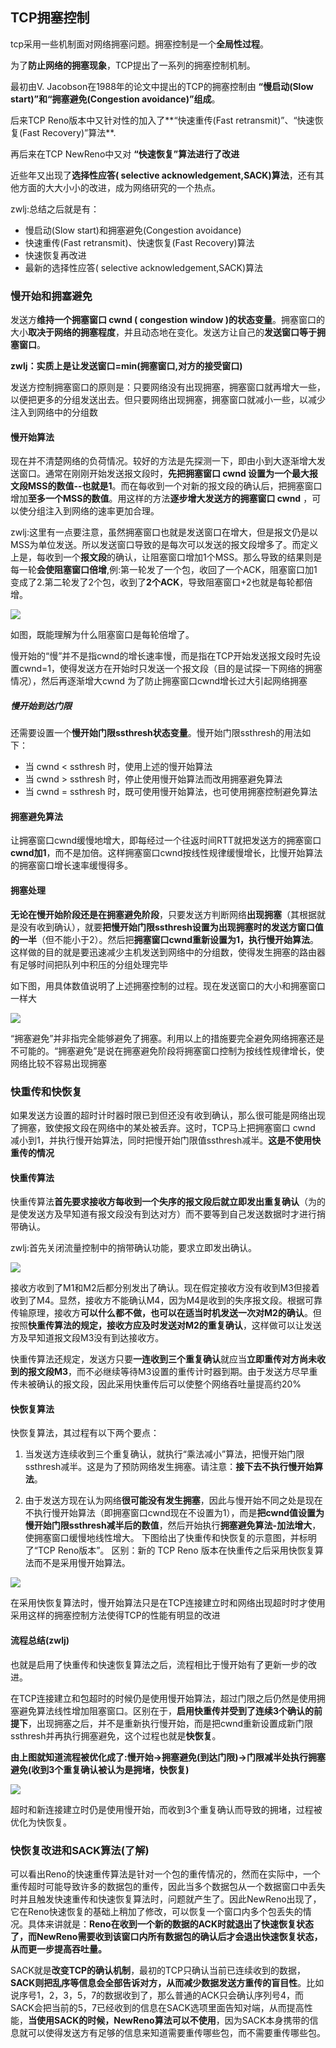 ## TCP拥塞控制
tcp采用一些机制面对网络拥塞问题。拥塞控制是一个**全局性过程**。

为了**防止网络的拥塞现象**，TCP提出了一系列的拥塞控制机制。

最初由V. Jacobson在1988年的论文中提出的TCP的拥塞控制由 **“慢启动(Slow start)”和“拥塞避免(Congestion avoidance)”组成**。

后来TCP Reno版本中又针对性的加入了**“快速重传(Fast retransmit)”、“快速恢复(Fast Recovery)”算法**.

再后来在TCP NewReno中又对 **“快速恢复”算法进行了改进**

近些年又出现了**选择性应答( selective acknowledgement,SACK)算法**，还有其他方面的大大小小的改进，成为网络研究的一个热点。

zwlj:总结之后就是有：
 - 慢启动(Slow start)和拥塞避免(Congestion avoidance)
 - 快速重传(Fast retransmit)、快速恢复(Fast Recovery)算法
 - 快速恢复再改进
 - 最新的选择性应答( selective acknowledgement,SACK)算法

### 慢开始和拥塞避免
发送方**维持一个拥塞窗口 cwnd ( congestion window )的状态变量**。拥塞窗口的大小**取决于网络的拥塞程度**，并且动态地在变化。发送方让自己的**发送窗口等于拥塞窗口**。

**zwlj：实质上是让发送窗口=min(拥塞窗口,对方的接受窗口)**

发送方控制拥塞窗口的原则是：只要网络没有出现拥塞，拥塞窗口就再增大一些，以便把更多的分组发送出去。但只要网络出现拥塞，拥塞窗口就减小一些，以减少注入到网络中的分组数

#### 慢开始算法
现在并不清楚网络的负荷情况。较好的方法是先探测一下，即由小到大逐渐增大发送窗口。通常在刚刚开始发送报文段时，**先把拥塞窗口 cwnd 设置为一个最大报文段MSS的数值--也就是1**。而在每收到一个对新的报文段的确认后，把拥塞窗口增加**至多一个MSS的数值**。用这样的方法**逐步增大发送方的拥塞窗口 cwnd** ，可以使分组注入到网络的速率更加合理。

zwlj:这里有一点要注意，虽然拥塞窗口也就是发送窗口在增大，但是报文仍是以MSS为单位发送。所以发送窗口导致的是每次可以发送的报文段增多了。而定义上是，每收到一个**报文段**的确认，让阻塞窗口增加1个MSS。那么导致的结果则是每一轮**会使阻塞窗口倍增**,例:第一轮发了一个包，收回了一个ACK，阻塞窗口加1变成了2.第二轮发了2个包，收到了**2个ACK**，导致阻塞窗口+2也就是每轮都倍增。

![](image/tcp5.jpg)

如图，既能理解为什么阻塞窗口是每轮倍增了。

慢开始的“慢”并不是指cwnd的增长速率慢，而是指在TCP开始发送报文段时先设置cwnd=1，使得发送方在开始时只发送一个报文段（目的是试探一下网络的拥塞情况），然后再逐渐增大cwnd
为了防止拥塞窗口cwnd增长过大引起网络拥塞


##### 慢开始到达门限
还需要设置一个**慢开始门限ssthresh状态变量**。慢开始门限ssthresh的用法如下：
 - 当 cwnd < ssthresh 时，使用上述的慢开始算法
 - 当 cwnd > ssthresh 时，停止使用慢开始算法而改用拥塞避免算法
 - 当 cwnd = ssthresh 时，既可使用慢开始算法，也可使用拥塞控制避免算法

#### 拥塞避免算法
让拥塞窗口cwnd缓慢地增大，即每经过一个往返时间RTT就把发送方的拥塞窗口**cwnd加1**，而不是加倍。这样拥塞窗口cwnd按线性规律缓慢增长，比慢开始算法的拥塞窗口增长速率缓慢得多。

#### 拥塞处理
**无论在慢开始阶段还是在拥塞避免阶段**，只要发送方判断网络**出现拥塞**（其根据就是没有收到确认），就要**把慢开始门限ssthresh设置为出现拥塞时的发送方窗口值的一半**（但不能小于2）。然后把**拥塞窗口cwnd重新设置为1，执行慢开始算法**。这样做的目的就是要迅速减少主机发送到网络中的分组数，使得发生拥塞的路由器有足够时间把队列中积压的分组处理完毕

如下图，用具体数值说明了上述拥塞控制的过程。现在发送窗口的大小和拥塞窗口一样大

![](image/tcp6.jpg)

“拥塞避免”并非指完全能够避免了拥塞。利用以上的措施要完全避免网络拥塞还是不可能的。“拥塞避免”是说在拥塞避免阶段将拥塞窗口控制为按线性规律增长，使网络比较不容易出现拥塞

### 快重传和快恢复
如果发送方设置的超时计时器时限已到但还没有收到确认，那么很可能是网络出现了拥塞，致使报文段在网络中的某处被丢弃。这时，TCP马上把拥塞窗口 cwnd 减小到1，并执行慢开始算法，同时把慢开始门限值ssthresh减半。**这是不使用快重传的情况**

#### 快重传算法
快重传算法**首先要求接收方每收到一个失序的报文段后就立即发出重复确认**（为的是使发送方及早知道有报文段没有到达对方）而不要等到自己发送数据时才进行捎带确认。

zwlj:首先关闭流量控制中的捎带确认功能，要求立即发出确认。

![](image/tcp7.jpg)


接收方收到了M1和M2后都分别发出了确认。现在假定接收方没有收到M3但接着收到了M4。显然，接收方不能确认M4，因为M4是收到的失序报文段。根据可靠传输原理，接收方**可以什么都不做，也可以在适当时机发送一次对M2的确认**。但按照**快重传算法的规定，接收方应及时发送对M2的重复确认**，这样做可以让发送方及早知道报文段M3没有到达接收方。

快重传算法还规定，发送方只要**一连收到三个重复确认**就应当**立即重传对方尚未收到的报文段M3**，而不必继续等待M3设置的重传计时器到期。由于发送方尽早重传未被确认的报文段，因此采用快重传后可以使整个网络吞吐量提高约20%

#### 快恢复算法
快恢复算法，其过程有以下两个要点：

1. 当发送方连续收到三个重复确认，就执行“乘法减小”算法，把慢开始门限ssthresh减半。这是为了预防网络发生拥塞。请注意：**接下去不执行慢开始算法**。

2. 由于发送方现在认为网络**很可能没有发生拥塞**，因此与慢开始不同之处是现在不执行慢开始算法（即拥塞窗口cwnd现在不设置为1），而是**把cwnd值设置为慢开始门限ssthresh减半后的数值**，然后开始执行**拥塞避免算法-加法增大**，使拥塞窗口缓慢地线性增大。 下图给出了快重传和快恢复的示意图，并标明了“TCP Reno版本”。 区别：新的 TCP Reno 版本在快重传之后采用快恢复算法而不是采用慢开始算法。

![](image/tcp8.jpg)

在采用快恢复算法时，慢开始算法只是在TCP连接建立时和网络出现超时时才使用
采用这样的拥塞控制方法使得TCP的性能有明显的改进

#### 流程总结(zwlj)
也就是启用了快重传和快速恢复算法之后，流程相比于慢开始有了更新一步的改进。

在TCP连接建立和包超时的时候仍是使用慢开始算法，超过门限之后仍然是使用拥塞避免算法线性增加阻塞窗口。区别在于，**启用快重传并受到了连续3个确认的前提下**，出现拥塞之后，并不是重新执行慢开始，而是把cwnd重新设置成新门限ssthresh并再执行拥塞避免，这个过程也就是**快恢复**。

**由上图就知道流程被优化成了:慢开始->拥塞避免(到达门限)->门限减半处执行拥塞避免(收到3个重复确认被认为是拥堵，快恢复)**

![](image/tcp9.jpg)

超时和新连接建立时仍是使用慢开始，而收到3个重复确认而导致的拥堵，过程被优化为快恢复。


### 快恢复改进和SACK算法(了解)
可以看出Reno的快速重传算法是针对一个包的重传情况的，然而在实际中，一个重传超时可能导致许多的数据包的重传，因此当多个数据包从一个数据窗口中丢失时并且触发快速重传和快速恢复算法时，问题就产生了。因此NewReno出现了，它在Reno快速恢复的基础上稍加了修改，可以恢复一个窗口内多个包丢失的情况。具体来讲就是：**Reno在收到一个新的数据的ACK时就退出了快速恢复状态了，而NewReno需要收到该窗口内所有数据包的确认后才会退出快速恢复状态，从而更一步提高吞吐量。**

SACK就是**改变TCP的确认机制**，最初的TCP只确认当前已连续收到的数据，**SACK则把乱序等信息会全部告诉对方，从而减少数据发送方重传的盲目性**。比如说序号1，2，3，5，7的数据收到了，那么普通的ACK只会确认序列号4，而SACK会把当前的5，7已经收到的信息在SACK选项里面告知对端，从而提高性能，**当使用SACK的时候，NewReno算法可以不使用**，因为SACK本身携带的信息就可以使得发送方有足够的信息来知道需要重传哪些包，而不需要重传哪些包。
